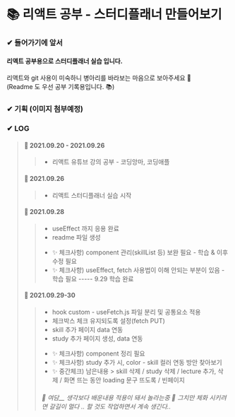 📚 리액트 공부 - 스터디플래너 만들어보기
===========================================

### ✔ 들어가기에 앞서
#### 리액트 공부용으로 스터디플래너 실습 입니다.   
리액트와 git 사용이 미숙하니 병아리를 바라보는 마음으로 보아주세요 🐣   
(Readme 도 우선 공부 기록용입니다. 📚)

### ✔ 기획 (이미지 첨부예정)


### ✔ LOG
> #### 📑 2021.09.20 - 2021.09.26
>> - 리액트 유튜브 강의 공부 - 코딩앙마, 코딩애플
> #### 📑 2021.09.26 
>> - 리액트 스터디플래너 실습 시작
> #### 📑 2021.09.28 
>> - useEffect 까지 응용 완료
>> - readme 파일 생성
>> * ✨ 체크사항) component 관리(skillList 등) 보완 필요 - 학습 & 이후 수정 필요
>> * ✨ 체크사항) useEffect, fetch 사용법이 이해 안되는 부분이 있음 - 학습 필요  ----- 9.29 학습 완료
> #### 📑 2021.09.29-30 
>> - hook custom - useFetch.js 파일 분리 및 공통요소 적용
>> - 체크박스 체크 유지되도록 설정(fetch PUT)
>> - skill 추가 페이지 data 연동 
>> - study 추가 페이지 생성, data 연동 
>> * ✨ 체크사항) component 정리 필요 
>> * ✨ 체크사항) study 추가 시, color - skill 컬러 연동 방안 찾아보기 
>> * ✨ 중간체크) 남은내용 > skill 삭제 / study 삭제 / lecture 추가, 삭제 / 화면 뜨는 동안 loading 문구 뜨도록 / 빈페이지 
>> ###### *🍊 여담__ 생각보다 배운내용 적용이 돼서 놀라는중 🙊 그치만 체화 시키려면 갈길이 멀다 .. 할 것도 작업하면서 계속 생긴다..*
